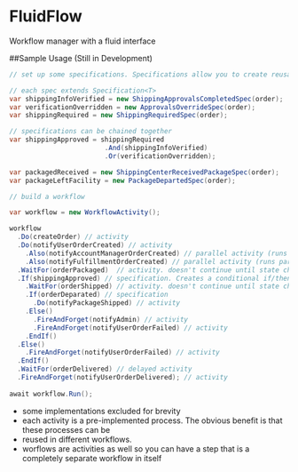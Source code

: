 # FluidFlow
Workflow manager with a fluid interface

##Sample Usage (Still in Development)

```csharp
// set up some specifications. Specifications allow you to create reusable processes for verifying a requirement

// each spec extends Specification<T>
var shippingInfoVerified = new ShippingApprovalsCompletedSpec(order);
var verificationOverridden = new ApprovalsOverrideSpec(order);
var shippingRequired = new ShippingRequiredSpec(order);

// specifications can be chained together
var shippingApproved = shippingRequired
                        .And(shippingInfoVerified)
                        .Or(verificationOverridden);

var packagedReceived = new ShippingCenterReceivedPackageSpec(order);
var packageLeftFacility = new PackageDepartedSpec(order);

// build a workflow

var workflow = new WorkflowActivity();

workflow
  .Do(createOrder) // activity
  .Do(notifyUserOrderCreated) // activity
    .Also(notifyAccountManagerOrderCreated) // parallel activity (runs parallel with notifyUserOrderCreated)
    .Also(notifyFulfillmentOrderCreated) // parallel activity (runs parallel with notifyUserOrderCreated)
  .WaitFor(orderPackaged)  // activity. doesn't continue until state changes (monitored)
  .If(shippingApproved) // specification. Creates a conditional if/then/else branch
    .WaitFor(orderShipped) // activity. doesn't continue until state changes (monitored)
    .If(orderDeparated) // specification
      .Do(notifyPackageShipped) // activity
    .Else()
      .FireAndForget(notifyAdmin) // activity
      .FireAndForget(notifyUserOrderFailed) // activity
    .EndIf()
  .Else()
    .FireAndForget(notifyUserOrderFailed) // activity
  .EndIf()
  .WaitFor(orderDelivered) // delayed activity
  .FireAndForget(notifyUserOrderDelivered); // activity
  
await workflow.Run();
```


- some implementations excluded for brevity
- each activity is a pre-implemented process. The obvious benefit is that these processes can be 
- reused in different workflows. 
- worflows are activities as well so you can have a step that is a completely separate workflow in itself
